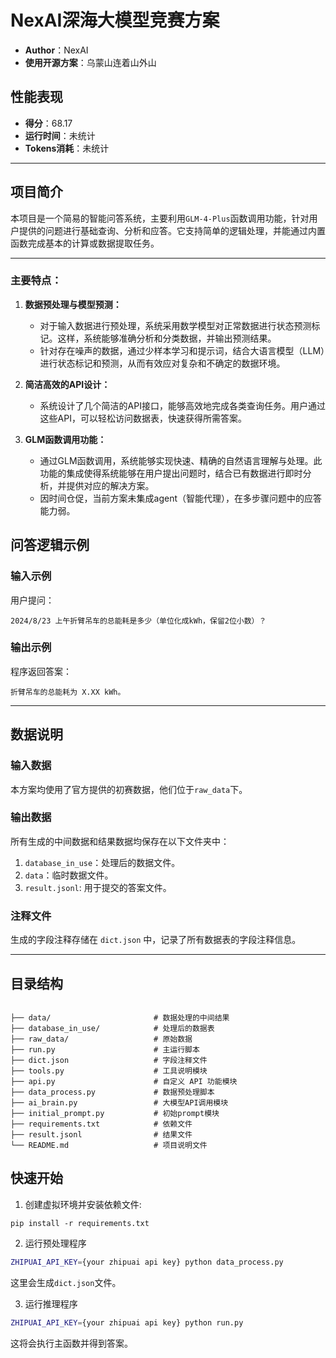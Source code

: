 # NexAI深海大模型竞赛方案

- **Author**：NexAI
- **使用开源方案**：乌蒙山连着山外山

## 性能表现

- **得分**：68.17
- **运行时间**：未统计
- **Tokens消耗**：未统计

---

## 项目简介

本项目是一个简易的智能问答系统，主要利用`GLM-4-Plus`函数调用功能，针对用户提供的问题进行基础查询、分析和应答。它支持简单的逻辑处理，并能通过内置函数完成基本的计算或数据提取任务。

---

### 主要特点：

1. **数据预处理与模型预测：**
    - 对于输入数据进行预处理，系统采用数学模型对正常数据进行状态预测标记。这样，系统能够准确分析和分类数据，并输出预测结果。
    - 针对存在噪声的数据，通过少样本学习和提示词，结合大语言模型（LLM）进行状态标记和预测，从而有效应对复杂和不确定的数据环境。

2. **简洁高效的API设计：**
    - 系统设计了几个简洁的API接口，能够高效地完成各类查询任务。用户通过这些API，可以轻松访问数据表，快速获得所需答案。

3. **GLM函数调用功能：**
    - 通过GLM函数调用，系统能够实现快速、精确的自然语言理解与处理。此功能的集成使得系统能够在用户提出问题时，结合已有数据进行即时分析，并提供对应的解决方案。
    - 因时间仓促，当前方案未集成agent（智能代理），在多步骤问题中的应答能力弱。

   
## 问答逻辑示例

### 输入示例

用户提问：

```
2024/8/23 上午折臂吊车的总能耗是多少（单位化成kWh，保留2位小数）？
```

### 输出示例

程序返回答案：

```
折臂吊车的总能耗为 X.XX kWh。
```

---

## 数据说明

### 输入数据

本方案均使用了官方提供的初赛数据，他们位于`raw_data`下。

### 输出数据

所有生成的中间数据和结果数据均保存在以下文件夹中：

1. `database_in_use`：处理后的数据文件。
2. `data`：临时数据文件。
3. `result.jsonl`: 用于提交的答案文件。

### 注释文件

生成的字段注释存储在 `dict.json` 中，记录了所有数据表的字段注释信息。

---

## 目录结构

```

├── data/                       # 数据处理的中间结果
├── database_in_use/            # 处理后的数据表
├── raw_data/                   # 原始数据
├── run.py                      # 主运行脚本
├── dict.json                   # 字段注释文件
├── tools.py                    # 工具说明模块
├── api.py                      # 自定义 API 功能模块
├── data_process.py             # 数据预处理脚本
├── ai_brain.py                 # 大模型API调用模块
├── initial_prompt.py           # 初始prompt模块
├── requirements.txt            # 依赖文件
├── result.jsonl                # 结果文件
└── README.md                   # 项目说明文件
```

## 快速开始

1. 创建虚拟环境并安装依赖文件:

```shell
pip install -r requirements.txt
```

2. 运行预处理程序

```bash
ZHIPUAI_API_KEY={your zhipuai api key} python data_process.py
```

这里会生成`dict.json`文件。

3. 运行推理程序

```bash
ZHIPUAI_API_KEY={your zhipuai api key} python run.py
```

这将会执行主函数并得到答案。
